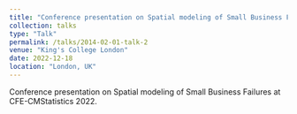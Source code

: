 ```yaml
---
title: "Conference presentation on Spatial modeling of Small Business Failures"
collection: talks
type: "Talk"
permalink: /talks/2014-02-01-talk-2
venue: "King's College London"
date: 2022-12-18
location: "London, UK"
---
```


Conference presentation on Spatial modeling of Small Business Failures at CFE-CMStatistics 2022.
